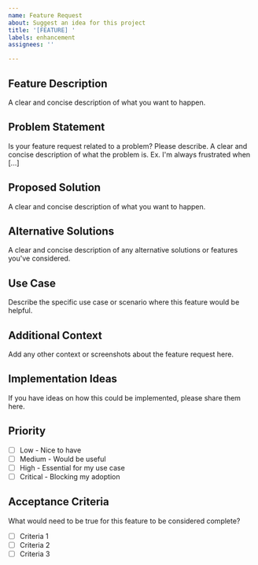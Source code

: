 ```yaml
---
name: Feature Request
about: Suggest an idea for this project
title: '[FEATURE] '
labels: enhancement
assignees: ''

---
```


## Feature Description
A clear and concise description of what you want to happen.

## Problem Statement
Is your feature request related to a problem? Please describe.
A clear and concise description of what the problem is. Ex. I'm always frustrated when [...]

## Proposed Solution
A clear and concise description of what you want to happen.

## Alternative Solutions
A clear and concise description of any alternative solutions or features you've considered.

## Use Case
Describe the specific use case or scenario where this feature would be helpful.

## Additional Context
Add any other context or screenshots about the feature request here.

## Implementation Ideas
If you have ideas on how this could be implemented, please share them here.

## Priority
- [ ] Low - Nice to have
- [ ] Medium - Would be useful
- [ ] High - Essential for my use case
- [ ] Critical - Blocking my adoption

## Acceptance Criteria
What would need to be true for this feature to be considered complete?
- [ ] Criteria 1
- [ ] Criteria 2
- [ ] Criteria 3
